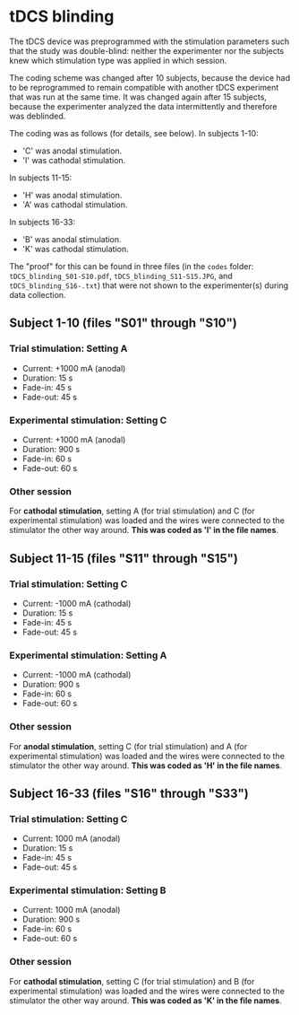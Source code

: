 # tDCS blinding

The tDCS device was preprogrammed with the stimulation parameters such that the study was double-blind: neither the experimenter nor the subjects knew which stimulation type was applied in which session.

The coding scheme was changed after 10 subjects, because the device had to be reprogrammed to remain compatible with another tDCS experiment that was run at the same time. It was changed again after 15 subjects, because the experimenter analyzed the data intermittently and therefore was deblinded.

The coding was as follows (for details, see below). In subjects 1-10:

* 'C' was anodal stimulation.
* 'I' was cathodal stimulation.

In subjects 11-15:

* 'H' was anodal stimulation.
* 'A' was cathodal stimulation.

In subjects 16-33:

* 'B' was anodal stimulation.
* 'K' was cathodal stimulation.

The "proof" for this can be found in three files (in the `codes` folder: `tDCS_blinding_S01-S10.pdf`, `tDCS_blinding_S11-S15.JPG`, and `tDCS_blinding_S16-.txt`) that were not shown to the experimenter(s) during data collection.

## Subject 1-10 (files "S01" through "S10")

### Trial stimulation: Setting A

* Current: +1000 mA (anodal)
* Duration: 15 s
* Fade-in: 45 s
* Fade-out: 45 s

### Experimental stimulation: Setting C

* Current: +1000 mA (anodal)
* Duration: 900 s
* Fade-in: 60 s
* Fade-out: 60 s

### Other session

For __cathodal stimulation__, setting A (for trial stimulation) and C (for experimental stimulation) was loaded and the wires were connected to the stimulator the other way around. __This was coded as 'I' in the file names__.

## Subject 11-15 (files "S11" through "S15")

### Trial stimulation: Setting C

* Current: -1000 mA (cathodal)
* Duration: 15 s
* Fade-in: 45 s
* Fade-out: 45 s

### Experimental stimulation: Setting A

* Current: -1000 mA (cathodal)
* Duration: 900 s
* Fade-in: 60 s
* Fade-out: 60 s

### Other session

For __anodal stimulation__, setting C (for trial stimulation) and A (for experimental stimulation) was loaded and the wires were connected to the stimulator the other way around. __This was coded as 'H' in the file names__.

## Subject 16-33 (files "S16" through "S33")

### Trial stimulation: Setting C

* Current: 1000 mA (anodal)
* Duration: 15 s
* Fade-in: 45 s
* Fade-out: 45 s

### Experimental stimulation: Setting B

* Current: 1000 mA (anodal)
* Duration: 900 s
* Fade-in: 60 s
* Fade-out: 60 s

### Other session

For __cathodal stimulation__, setting C (for trial stimulation) and B (for experimental stimulation) was loaded and the wires were connected to the stimulator the other way around. __This was coded as 'K' in the file names__.
